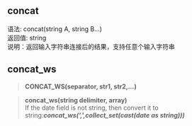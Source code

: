 ## concat
语法: concat(string A, string B…)  
返回值: string  
说明：返回输入字符串连接后的结果，支持任意个输入字符串  

## concat_ws
> **CONCAT_WS(separator, str1, str2,...)**  

> **concat_ws(string delimiter, array<string>)**  
If the date field is not string, then convert it to string:***concat_ws(',',collect_set(cast(date as string)))***

